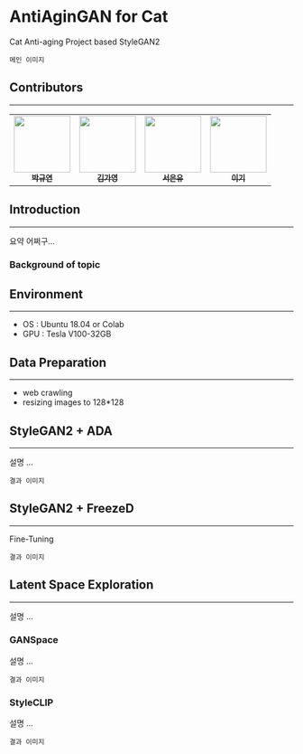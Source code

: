 # AntiAginGAN for Cat
Cat Anti-aging Project based StyleGAN2
```
메인 이미지
```
## Contributors
---
<table>
  <tr>
      <td align="center"><a href="https://github.com/winston1214"><img src="https://avatars.githubusercontent.com/u/47775179?v=4" width="100" height="100"><br /><sub><b>박규연</b></sub></td>
      <td align="center"><a href="https://github.com/dbxminz"><img src="https://avatars.githubusercontent.com/u/75927569?v=4" width="100" height="100"><br /><sub><b>김가영</b></sub></td>
      <td align="center"><a href="https://github.com/manypeople-AI"><img src="https://avatars.githubusercontent.com/u/76834485?v=4" width="100" height="100"><br /><sub><b>서은유</b></sub></td>
      <td align="center"><a href="https://github.com/yyeongeun"><img src="https://avatars.githubusercontent.com/u/70632327?v=4" width="100" height="100"><br /><sub><b>이기</b></sub></td>
     </tr>
</table>

## Introduction
---
요약 어쩌구...

### Background of topic

## Environment
---
- OS : Ubuntu 18.04 or Colab
- GPU : Tesla V100-32GB

## Data Preparation
---
- web crawling
- resizing images to 128*128

## StyleGAN2 + ADA
---
설명 ...
```
결과 이미지
```

## StyleGAN2 + FreezeD
---
Fine-Tuning
```
결과 이미지
```

## Latent Space Exploration
---
설명 ...

### GANSpace
설명 ...
```
결과 이미지
```

### StyleCLIP
설명 ...
```
결과 이미지
```
